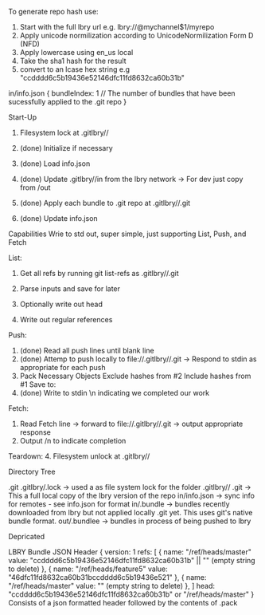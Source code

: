 


To generate repo hash use:
  1. Start with the full lbry url e.g.
    lbry://@mychannel$1/myrepo
  2. Apply unicode normilization according to UnicodeNormilization Form D (NFD)
  3. Apply lowercase using en_us local
  4. Take the sha1 hash for the result
  5. convert to an lcase hex string e.g "ccdddd6c5b19436e52146dfc11fd8632ca60b31b"


in/info.json
  {
    bundleIndex: 1  // The number of bundles that have been sucessfully applied to the .git repo
  }


Start-Up

  1. Filesystem lock at .gitlbry/<repohash>/

  2. (done) Initialize if necessary

  3. (done) Load info.json

  4. (done) Update .gitlbry/<reposhash>/in from the lbry network
    -> For dev just copy from /out

  5. (done) Apply each bundle to .git repo at
    .gitlbry/<repohash>/.git

  6. (done) Update info.json

Capabilities
  Wrie to std out, super simple, just supporting List, Push, and Fetch

List:
  1. Get all refs by running git list-refs as .gitlbry/<repohash>/.git
  2. Parse inputs and save for later

  3. Optionally write out head
  4. Write out regular references

Push:
  1. (done) Read all push lines until blank line
  2. (done) Attemp to push locally to file://.gitlbry/<repohash>/.git 
    -> Respond to stdin as appropriate for each push
  3. Pack Necessary Objects
    Exclude hashes from #2
    Include hashes from #1 
    Save to:
  4. (done) Write to stdin \n indicating we completed our work

Fetch:
  1. Read Fetch line
    -> forward to file://.gitlbry/<repohash>/.git 
    -> output appropriate response
  2. Output /n to indicate completion

Teardown:
  4. Filesystem unlock at .gitlbry/<repohash>/

Directory Tree
  
  .git
  .gitlbry/<repohash>.lock -> used a as file system lock for the <repohash> folder
  .gitlbry/<repohash>/
    .git  -> This a full local copy of the lbry version of the repo
    in/info.json -> sync info for remotes - see info.json for format
    in/<n>.bundle -> bundles recently downloaded from lbry but not applied locally .git yet.  This uses git's native bundle format.
    out/<n>.bundlee -> bundles in process of being pushed to lbry


































Depricated


LBRY Bundle
  JSON Header
  {
    version: 1
    refs: [
      {
        name: "/ref/heads/master"
        value: "ccdddd6c5b19436e52146dfc11fd8632ca60b31b" || "" (empty string to delete)
      },
      {
        name: "/ref/heads/feature5"
        value: "46dfc11fd8632ca60b31bccdddd6c5b19436e521"
      },
      {
        name: "/ref/heads/master"
        value: "" (empty string to delete)
      },
    ]
    head: "ccdddd6c5b19436e52146dfc11fd8632ca60b31b" or "/ref/heads/master"
  }
  Consists of a json formatted header followed by the contents of .pack